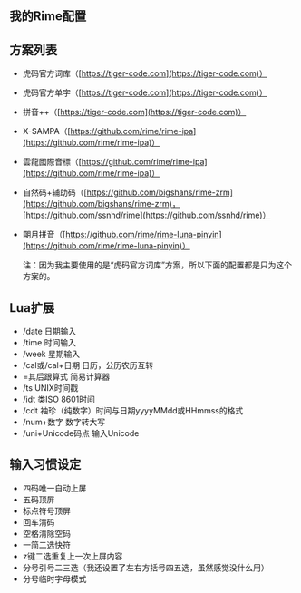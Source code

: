 我的Rime配置
---

## 方案列表

- 虎码官方词库（[https://tiger-code.com](https://tiger-code.com)）

- 虎码官方单字（[https://tiger-code.com](https://tiger-code.com)）

- 拼音++（[https://tiger-code.com](https://tiger-code.com)）

- X-SAMPA（[https://github.com/rime/rime-ipa](https://github.com/rime/rime-ipa)）

- 雲龍國際音標（[https://github.com/rime/rime-ipa](https://github.com/rime/rime-ipa)）

- 自然码+辅助码（[https://github.com/bigshans/rime-zrm](https://github.com/bigshans/rime-zrm)，[https://github.com/ssnhd/rime](https://github.com/ssnhd/rime)）

- 朙月拼音（[https://github.com/rime/rime-luna-pinyin](https://github.com/rime/rime-luna-pinyin)）

  注：因为我主要使用的是“虎码官方词库”方案，所以下面的配置都是只为这个方案的。

## Lua扩展

- /date 日期输入
- /time 时间输入
- /week 星期输入
- /cal或/cal+日期 日历，公历农历互转
- =其后跟算式 简易计算器
- /ts UNIX时间戳
- /idt 类ISO 8601时间
- /cdt 袖珍（纯数字）时间与日期yyyyMMdd或HHmmss的格式
- /num+数字 数字转大写
- /uni+Unicode码点 输入Unicode

## 输入习惯设定

- 四码唯一自动上屏
- 五码顶屏
- 标点符号顶屏
- 回车清码
- 空格清除空码
- 一简二选快符
- z键二选重复上一次上屏内容
- 分号引号二三选（我还设置了左右方括号四五选，虽然感觉没什么用）
- 分号临时字母模式